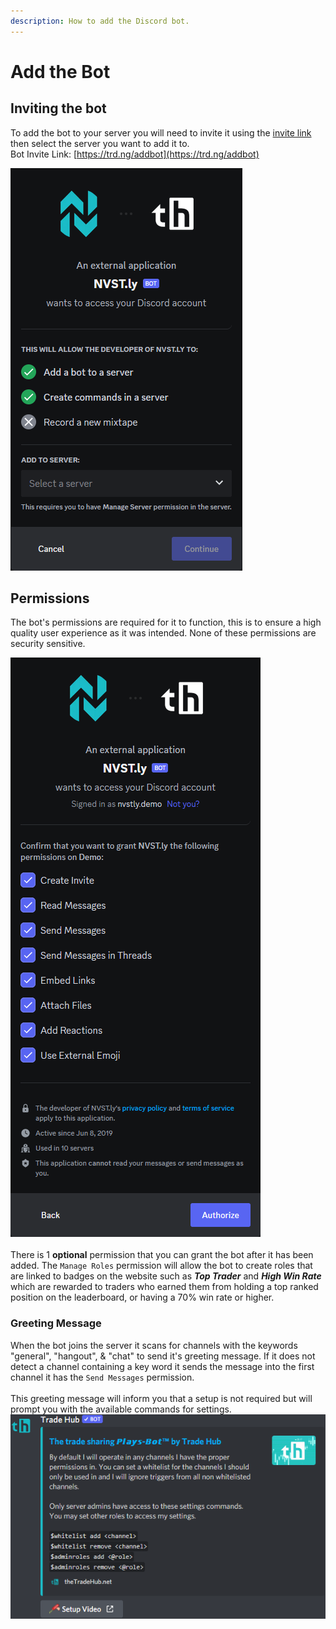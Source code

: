 ```yaml
---
description: How to add the Discord bot.
---
```


# Add the Bot

## Inviting the bot

To add the bot to your server you will need to invite it using the [invite link](https://trd.ng/addbot) then select the server you want to add it to.\
Bot Invite Link: [https://trd.ng/addbot](https://trd.ng/addbot)

![](<../.gitbook/assets/image (2) (1) (1).png>)

## Permissions

The bot's permissions are required for it to function, this is to ensure a high quality user experience as it was intended. None of these permissions are security sensitive.

![](<../.gitbook/assets/image (2) (1) (1) (1).png>)\
\
There is 1 **optional** permission that you can grant the bot after it has been added. The `Manage Roles` permission will allow the bot to create roles that are linked to badges on the website such as _**Top Trader**_ and _**High Win Rate**_ which are rewarded to traders who earned them from holding a top ranked position on the leaderboard, or having a 70% win rate or higher.

### Greeting Message

When the bot joins the server it scans for channels with the keywords "general", "hangout", & "chat" to send it's greeting message. If it does not detect a channel containing a key word it sends the message into the first channel it has the `Send Messages` permission. \
\
This greeting message will inform you that a setup is not required but will prompt you with the available commands for settings.\
![](<../.gitbook/assets/image (17) (1).png>)

